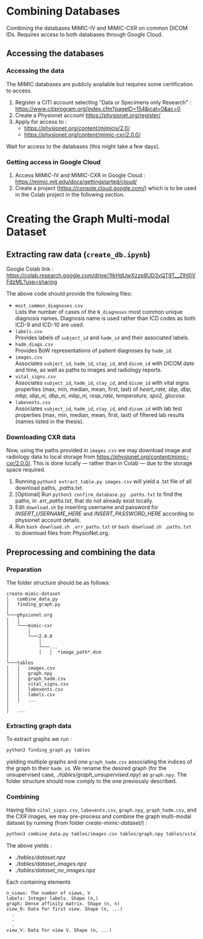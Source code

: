 # Combining Databases

Combining the databases MIMIC-IV and MIMIC-CXR on common DICOM IDs. Requires access to both databases through Google Cloud.

## Accessing the databases

### Accessing the data

The MIMIC databases are publicly available but requires some certification to access.  

1. Register a CITI account selecting "Data or Specimens only Research" : <https://www.citiprogram.org/index.cfm?pageID=154&icat=0&ac=0>
2. Create a Physionet account <https://physionet.org/register/>
3. Apply for access to :
    * <https://physionet.org/content/mimiciv/2.0/>
    * <https://physionet.org/content/mimic-cxr/2.0.0/>

Wait for access to the databases (this might take a few days).

### Getting access in Google Cloud

1. Access MIMIC-IV and MIMIC-CXR in Google Cloud : <https://mimic.mit.edu/docs/gettingstarted/cloud/>
2. Create a project (<https://console.cloud.google.com/>) which is to be used in the Colab project in the following section.


# Creating the Graph Multi-modal Dataset

## Extracting raw data (`create_db.ipynb`)

Google Colab link : <https://colab.research.google.com/drive/1tkHdUwXzzp8UD3vQT9T__Zlhl0VFdzML?usp=sharing>

The above code should provide the following files:  
* `most_common_diagnoses.csv`  
    Lists the number of cases of the `N_diagnoses` most common unique diagnosis names. Diagnosis name is used rather than ICD codes as both ICD-9 and ICD-10 are used.
* `labels.csv`  
    Provides labels of `subject_id` and `hadm_id` and their associated labels.
* `hadm_diags.csv`  
    Provides BoW representations of patient diagnoses by `hadm_id`.
* `images.csv`  
    Associates `subject_id`, `hadm_id`, `stay_id`, and `dicom_id` with DICOM date and time, as well as paths to images and radiology reports.
* `vital_signs.csv`  
    Associates `subject_id`, `hadm_id`, `stay_id`, and `dicom_id` with vital signs properties (max, min, median, mean, first, last) of *heart_rate, sbp, dbp, mbp, sbp_ni, dbp_ni, mbp_ni, resp_rate, temperature, spo2, glucose*.
* `labevents.csv`  
    Associates `subject_id`, `hadm_id`, `stay_id`, and `dicom_id` with lab test properties (max, min, median, mean, first, last) of filtered lab results (names listed in the thesis).
    
### Downloading CXR data

Now, using the paths provided in `images.csv` we may download image and radiology data to local storage from <https://physionet.org/content/mimic-cxr/2.0.0/>. This is done locally — rather than in Colab — due to the storage space required.  

1. Running `python3 extract_table.py images.csv` will yield a .txt file of all download paths, *.paths.txt*.
2. [Optional] Run `python3 confirm_database.py .paths.txt` to find the paths, in *.err_paths.txt*, that do not already exist locally.
3. Edit `download.sh` by inserting username and password for *INSERT_USERNAME_HERE* and *INSERT_PASSWORD_HERE* according to physionet account details.
4. Run `bash download.sh .err_paths.txt` or `bash download.sh .paths.txt` to download files from PhysioNet.org.

## Preprocessing and combining the data

### Preparation

The folder structure should be as follows:  

```
create-mimic-dataset
│   combine_data.py
│   finding_graph.py
│  
└───physionet.org
│   │
│   └───mimic-cxr
│       │   
│       └───2.0.0  
│           │   
│           └───...  
│           │   │  *image_path*.dcm  
│   
└───tables
│   │   images.csv
│   │   graph.npy
│   │   graph_hadm.csv
│   │   vital_signs.csv
│   │   labevents.csv
│   │   labels.csv
│   │   ...
│   
│   ...
```

### Extracting graph data

To extract graphs we run :
```bash
python3 finding_graph.py tables
```
yielding multiple graphs and one `graph_hadm.csv` associating the indices of the graph to their `hadm_id`. We rename the desired graph (for the unsupervised case, *./tables/graph_unsupervised.npy*) as `graph.npy`. The folder structure should now comply to the one previously described.

### Combining

Having files `vital_signs.csv`, `labevents.csv`, `graph.npy`, `graph_hadm.csv`, and the CXR images, we may pre-process and combine the graph multi-modal dataset by running (from folder *create-mimic-dataset/*) :  

```bash
python3 combine_data.py tables/images.csv tables/graph.npy tables/vital_signs.csv tables/labevents.csv tables/labels.csv
```

The above yields :
* *./tables/dataset.npz*
* *./tables/dataset_images.npz*
* *./tables/dataset_no_images.npz*  

Each containing elements
```
n_views: The number of views, V
labels: Integer labels. Shape (n,)  
graph: Dense affinity matrix. Shape (n, n)
view_0: Data for first view. Shape (n, ...)  
  .  
  .  
  .  
view_V: Data for view V. Shape (n, ...)  
```





